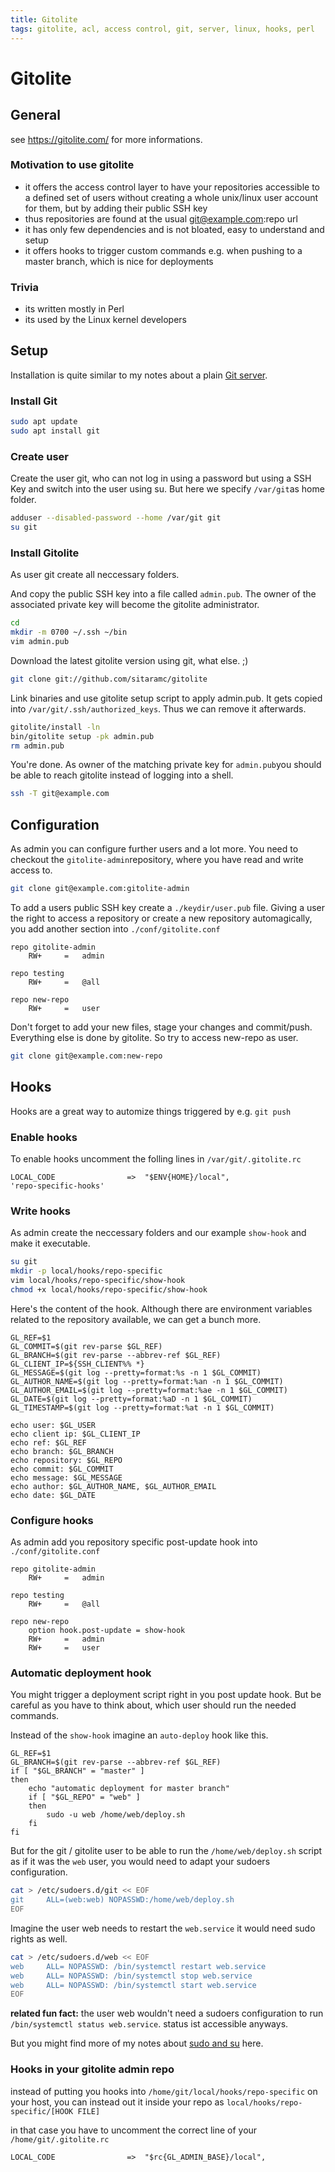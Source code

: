 ```yaml
---
title: Gitolite
tags: gitolite, acl, access control, git, server, linux, hooks, perl
---
```


# Gitolite

## General

see https://gitolite.com/ for more informations.

### Motivation to use gitolite

* it offers the access control layer to have your repositories 
accessible to a defined set of users without creating a whole unix/linux user account for them, but by adding their public SSH key
* thus repositories are found at the usual git@example.com:repo url
* it has only few dependencies and is not bloated, easy to understand and setup
* it offers hooks to trigger custom commands e.g. when pushing to a master branch, which is nice for deployments

### Trivia

* its written mostly in Perl
* its used by the Linux kernel developers

## Setup

Installation is quite similar to my notes about a plain [Git server](git-server.md).

### Install Git

```sh
sudo apt update
sudo apt install git
```

### Create user

Create the user git, who can not log in using a password but using a SSH Key and switch into the user using su.
But here we specify `/var/git`as home folder.

```sh
adduser --disabled-password --home /var/git git
su git
```

### Install Gitolite

As user git create all neccessary folders.

And copy the public SSH key into a file called `admin.pub`. The owner of the associated private key will become the gitolite administrator.

```sh
cd
mkdir -m 0700 ~/.ssh ~/bin
vim admin.pub
```


Download the latest gitolite version using git, what else. ;)

```sh
git clone git://github.com/sitaramc/gitolite
```

Link binaries and use gitolite setup script to apply admin.pub. It gets copied into `/var/git/.ssh/authorized_keys`. Thus we can remove it afterwards.

```sh
gitolite/install -ln
bin/gitolite setup -pk admin.pub
rm admin.pub
```

You're done. As owner of the matching private key for `admin.pub`you should be able to reach gitolite instead of logging into a shell.

```sh
ssh -T git@example.com
```


## Configuration

As admin you can configure further users and a lot more. You need to checkout the `gitolite-admin`repository, where you have read and write access to.

```sh
git clone git@example.com:gitolite-admin
```

To add a users public SSH key create a `./keydir/user.pub` file.
Giving a user the right to access a repository or create a new repository automagically, you add another section into `./conf/gitolite.conf`

```plain
repo gitolite-admin
    RW+     =   admin

repo testing
    RW+     =   @all

repo new-repo
    RW+     =   user
```

Don't forget to add your new files, stage your changes and commit/push. Everything else is done by gitolite. So try to access new-repo as user.

```sh
git clone git@example.com:new-repo
```

## Hooks

Hooks are a great way to automize things triggered by e.g. `git push`

### Enable hooks

To enable hooks uncomment the folling lines in `/var/git/.gitolite.rc`

```plain
LOCAL_CODE                =>  "$ENV{HOME}/local",
'repo-specific-hooks'
```
### Write hooks

As admin create the neccessary folders and our example `show-hook` and make it executable.

```sh
su git
mkdir -p local/hooks/repo-specific
vim local/hooks/repo-specific/show-hook
chmod +x local/hooks/repo-specific/show-hook
```

Here's the content of the hook. Although there are environment variables related to the repository available, we can get a bunch more.

```plain
GL_REF=$1
GL_COMMIT=$(git rev-parse $GL_REF)
GL_BRANCH=$(git rev-parse --abbrev-ref $GL_REF)
GL_CLIENT_IP=${SSH_CLIENT%% *}
GL_MESSAGE=$(git log --pretty=format:%s -n 1 $GL_COMMIT)
GL_AUTHOR_NAME=$(git log --pretty=format:%an -n 1 $GL_COMMIT)
GL_AUTHOR_EMAIL=$(git log --pretty=format:%ae -n 1 $GL_COMMIT)
GL_DATE=$(git log --pretty=format:%aD -n 1 $GL_COMMIT)
GL_TIMESTAMP=$(git log --pretty=format:%at -n 1 $GL_COMMIT)

echo user: $GL_USER
echo client ip: $GL_CLIENT_IP
echo ref: $GL_REF
echo branch: $GL_BRANCH
echo repository: $GL_REPO
echo commit: $GL_COMMIT
echo message: $GL_MESSAGE
echo author: $GL_AUTHOR_NAME, $GL_AUTHOR_EMAIL
echo date: $GL_DATE
```

### Configure hooks

As admin add you repository specific post-update hook into `./conf/gitolite.conf`

```plain
repo gitolite-admin
    RW+     =   admin

repo testing
    RW+     =   @all

repo new-repo
	option hook.post-update = show-hook
    RW+     =   admin
    RW+     =   user
```


### Automatic deployment hook

You might trigger a deployment script right in you post update hook. But be careful as you have to think about, which user should run the needed commands.

Instead of the `show-hook` imagine an `auto-deploy` hook like this.

```plain
GL_REF=$1
GL_BRANCH=$(git rev-parse --abbrev-ref $GL_REF)
if [ "$GL_BRANCH" = "master" ]
then
    echo "automatic deployment for master branch"
    if [ "$GL_REPO" = "web" ]
    then
        sudo -u web /home/web/deploy.sh
    fi
fi
```

But for the git / gitolite user to be able to run the `/home/web/deploy.sh` script as if it was the `web` user, you would need to adapt your sudoers configuration.

```sh
cat > /etc/sudoers.d/git << EOF
git     ALL=(web:web) NOPASSWD:/home/web/deploy.sh
EOF
```

Imagine the user web needs to restart the `web.service` it would need sudo rights as well.

```sh
cat > /etc/sudoers.d/web << EOF
web     ALL= NOPASSWD: /bin/systemctl restart web.service
web     ALL= NOPASSWD: /bin/systemctl stop web.service
web     ALL= NOPASSWD: /bin/systemctl start web.service
EOF
```

**related fun fact:** the user web wouldn't need a sudoers configuration to run `/bin/systemctl status web.service`. status ist accessible anyways.

But you might find more of my notes about [sudo and su](sudo.md) here.

### Hooks in your gitolite admin repo

instead of putting you hooks into `/home/git/local/hooks/repo-specific` on your host,
you can instead out it inside your repo as `local/hooks/repo-specific/[HOOK FILE]`

in that case you have to uncomment the correct line of your `/home/git/.gitolite.rc`

```plain
LOCAL_CODE                =>  "$rc{GL_ADMIN_BASE}/local",
```
